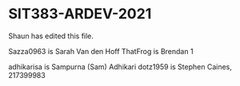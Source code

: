 # SIT383-ARDEV-2021

Shaun has edited this file.

Sazza0963 is Sarah Van den Hoff
ThatFrog is Brendan
1

adhikarisa is Sampurna (Sam) Adhikari
dotz1959 is Stephen Caines, 217399983

